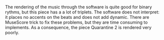 The rendering of the music through the software is quite
good for binary rythms, but this piece has a a lot of triplets. 
The software does not interpret: it places no accents on the beats
and does not add dynamic. There are MuseScore trick to fix these problems, but they are time consuming to implements. As a consequence,
the piece Quarantine 2 is rendered very poorly.
